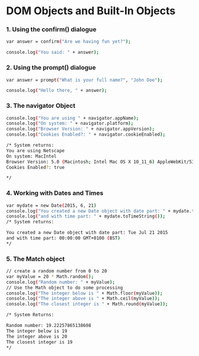 # DOM Objects and Built-In Objects

### 1. Using the confirm() dialogue
```sh
var answer = confirm("Are we having fun yet?");

console.log("You said: " + answer);
```

### 2. Using the prompt() dialogue

```sh
var answer = prompt("What is your full name?", "John Doe");

console.log("Hello there, " + answer);

```

### 3. The navigator Object

```sh
console.log("You are using " + navigator.appName);
console.log("On system: " + navigator.platform);
console.log("Browser Version: " + navigator.appVersion);
console.log("Cookies Enabled?: " + navigator.cookieEnabled);

/* System returns:
You are using Netscape
On system: MacIntel
Browser Version: 5.0 (Macintosh; Intel Mac OS X 10_11_6) AppleWebKit/537.36 (KHTML, like Gecko) Chrome/61.0.3163.100 Safari/537.36
Cookies Enabled?: true

*/

```


### 4. Working with Dates and Times

```sh
var mydate = new Date(2015, 6, 21)
console.log("You created a new Date object with date part: " + mydate.toDateString());
console.log("and with time part: " + mydate.toTimeString());
/* System returns:

You created a new Date object with date part: Tue Jul 21 2015
and with time part: 00:00:00 GMT+0100 (BST)
*/
```

### 5. The Match object

```sh
// create a random number from 0 to 20
var myValue = 20 * Math.random();
console.log("Random number: " + myValue);
// Use the Math object to do some processing
console.log("The integer below is " + Math.floor(myValue));
console.log("The integer above is " + Math.ceil(myValue));
console.log("The closest integer is " + Math.round(myValue));

/* System Returns: 

Random number: 19.22257865138608
The integer below is 19
The integer above is 20
The closest integer is 19
*/

```
